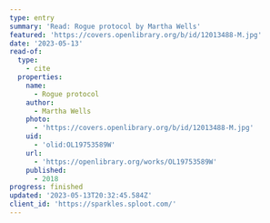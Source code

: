 ```yaml
---
type: entry
summary: 'Read: Rogue protocol by Martha Wells'
featured: 'https://covers.openlibrary.org/b/id/12013488-M.jpg'
date: '2023-05-13'
read-of:
  type:
    - cite
  properties:
    name:
      - Rogue protocol
    author:
      - Martha Wells
    photo:
      - 'https://covers.openlibrary.org/b/id/12013488-M.jpg'
    uid:
      - 'olid:OL19753589W'
    url:
      - 'https://openlibrary.org/works/OL19753589W'
    published:
      - 2018
progress: finished
updated: '2023-05-13T20:32:45.584Z'
client_id: 'https://sparkles.sploot.com/'
---
```



